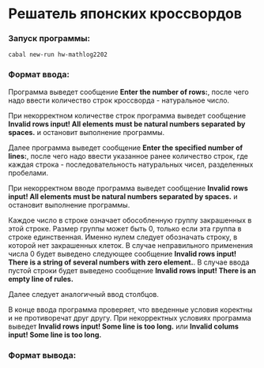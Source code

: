 # Решатель японских кроссвордов


### Запуск программы:

```Console
cabal new-run hw-mathlog2202
```

### Формат ввода:

Программа выведет сообщение **Enter the number of rows:**, после чего надо ввести количество строк кроссворда - натуральное число. 

При некорректном количестве строк программа выведет сообщение **Invalid rows input! All elements must be natural numbers separated by spaces.** и остановит выполнение программы.

Далее программа выведет сообщение **Enter the specified number of lines:**, после чего надо ввести указанное ранее количество строк, где каждая строка - последовательность натуральных чисел, разделенных пробелами.

При некорректном вводе программа выведет сообщение **Invalid rows input! All elements must be natural numbers separated by spaces.** и остановит выполнение программы.

Каждое число в строке означает обособленную группу закрашенных в этой строке. Размер группы может быть 0, только если эта группа в строке единственная. Именно нулем следует обозначать строку, в которой нет закрашенных клеток.
В случае неправильного применения числа 0 будет выведено следующее сообщение **Invalid rows input! There is a string of several numbers with zero element.**. В случае ввода пустой строки будет выведено сообщение **Invalid rows input! There is an empty line of rules.**


Далее следует аналогичный ввод столбцов.

В конце ввода программа проверяет, что введенные условия коректны и не противоречат друг другу. При некорректных условиях программа выведет **Invalid rows input! Some line is too long.** или **Invalid colums input! Some line is too long.**


### Формат вывода:




